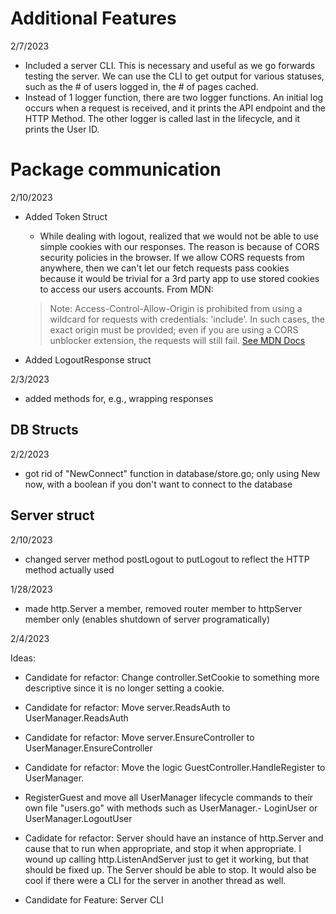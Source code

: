 


# Additional Features

2/7/2023 
 - Included a server CLI. This is necessary and useful as we go forwards testing the server. We can use the CLI to get output for various statuses, such as the # of users logged in, the # of pages cached.
 - Instead of 1 logger function, there are two logger functions. An initial log occurs when a request is received, and it prints the API endpoint and the HTTP Method. The other logger is called last in the lifecycle, and it prints the User ID.


# Package communication


2/10/2023

- Added Token Struct 

    - While dealing with logout, realized that we would not be able to use simple cookies with our responses. The reason is because of CORS security policies in the browser. If we allow CORS requests from anywhere, then we can't let our fetch requests pass cookies because it would be trivial for a 3rd party app to use stored cookies to access our users accounts. From MDN:
    > Note: Access-Control-Allow-Origin is prohibited from using a wildcard for requests with credentials: 'include'. In such cases, the exact origin must be provided; even if you are using a CORS unblocker extension, the requests will still fail.
    [See MDN Docs](https://developer.mozilla.org/en-US/docs/Web/API/Fetch_API/Using_Fetch)

- Added LogoutResponse struct

2/3/2023

- added methods for, e.g., wrapping responses


## DB Structs

2/2/2023

- got rid of "NewConnect" function in database/store.go; only using New now, with a boolean if you don't want to connect to the database


## Server struct

2/10/2023

- changed server method postLogout to putLogout to reflect the HTTP method actually used

1/28/2023

- made http.Server a member, removed router member to httpServer member only (enables shutdown of server programatically)


2/4/2023

Ideas:

- Candidate for refactor: Change controller.SetCookie to something more descriptive since it is no longer setting a cookie.

- Candidate for refactor: Move server.ReadsAuth to UserManager.ReadsAuth
- Candidate for refactor: Move server.EnsureController to UserManager.EnsureController
- Candidate for refactor: Move the logic GuestController.HandleRegister to UserManager.
- RegisterGuest and move all UserManager lifecycle commands to their own file "users.go" with methods such as UserManager.- LoginUser or UserManager.LogoutUser
- Cadidate for refactor: Server should have an instance of http.Server and cause that to run when appropriate, and stop it when appropriate. I wound up calling http.ListenAndServer just to get it working, but that should be fixed up. The Server should be able to stop. It would also be cool if there were a CLI for the server in another thread as well. 
- Candidate for Feature: Server CLI